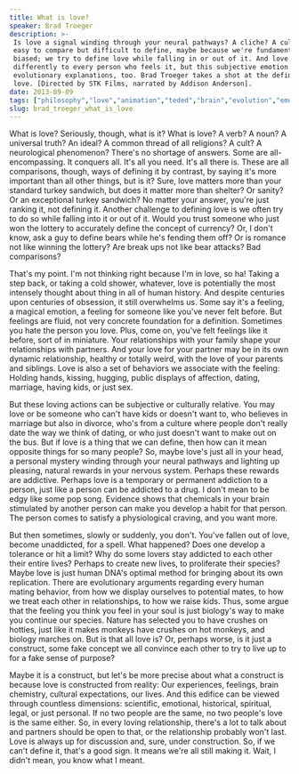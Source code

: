 ```yaml
---
title: What is love?
speaker: Brad Troeger
description: >-
 Is love a signal winding through your neural pathways? A cliche? A cult? Love is
 easy to compare but difficult to define, maybe because we're fundamentally
 biased; we try to define love while falling in or out of it. And love feels
 differently to every person who feels it, but this subjective emotion has
 evolutionary explanations, too. Brad Troeger takes a shot at the definition of
 love. [Directed by STK Films, narrated by Addison Anderson].
date: 2013-09-09
tags: ["philosophy","love","animation","teded","brain","evolution","emotions","relationships","evolutionary-psychology","science"]
slug: brad_troeger_what_is_love
---
```


What is love? Seriously, though, what is it? What is love? A verb? A noun? A universal
truth? An ideal? A common thread of all religions? A cult? A neurological phenomenon?
There's no shortage of answers. Some are all-encompassing. It conquers all. It's all you
need. It's all there is. These are all comparisons, though, ways of defining it by
contrast, by saying it's more important than all other things, but is it? Sure, love
matters more than your standard turkey sandwich, but does it matter more than shelter? Or
sanity? Or an exceptional turkey sandwich? No matter your answer, you're just ranking it,
not defining it. Another challenge to defining love is we often try to do so while falling
into it or out of it. Would you trust someone who just won the lottery to accurately
define the concept of currency? Or, I don't know, ask a guy to define bears while he's
fending them off? Or is romance not like winning the lottery? Are break ups not like bear
attacks? Bad comparisons?

That's my point. I'm not thinking right because I'm in love, so ha! Taking a step back, or
taking a cold shower, whatever, love is potentially the most intensely thought about thing
in all of human history. And despite centuries upon centuries of obsession, it still
overwhelms us. Some say it's a feeling, a magical emotion, a feeling for someone like
you've never felt before. But feelings are fluid, not very concrete foundation for a
definition. Sometimes you hate the person you love. Plus, come on, you've felt feelings
like it before, sort of in miniature. Your relationships with your family shape your
relationships with partners. And your love for your partner may be in its own dynamic
relationship, healthy or totally weird, with the love of your parents and siblings. Love
is also a set of behaviors we associate with the feeling: Holding hands, kissing, hugging,
public displays of affection, dating, marriage, having kids, or just sex.

But these loving actions can be subjective or culturally relative. You may love or be
someone who can't have kids or doesn't want to, who believes in marriage but also in
divorce, who's from a culture where people don't really date the way we think of dating,
or who just doesn't want to make out on the bus. But if love is a thing that we can
define, then how can it mean opposite things for so many people? So, maybe love's just all
in your head, a personal mystery winding through your neural pathways and lighting up
pleasing, natural rewards in your nervous system. Perhaps these rewards are addictive.
Perhaps love is a temporary or permanent addiction to a person, just like a person can be
addicted to a drug. I don't mean to be edgy like some pop song. Evidence shows that
chemicals in your brain stimulated by another person can make you develop a habit for that
person. The person comes to satisfy a physiological craving, and you want
more.

But then sometimes, slowly or suddenly, you don't. You've fallen out of love, become
unaddicted, for a spell. What happened? Does one develop a tolerance or hit a limit? Why
do some lovers stay addicted to each other their entire lives? Perhaps to create new
lives, to proliferate their species? Maybe love is just human DNA's optimal method for
bringing about its own replication. There are evolutionary arguments regarding every human
mating behavior, from how we display ourselves to potential mates, to how we treat each
other in relationships, to how we raise kids. Thus, some argue that the feeling you think
you feel in your soul is just biology's way to make you continue our species. Nature has
selected you to have crushes on hotties, just like it makes monkeys have crushes on hot
monkeys, and biology marches on. But is that all love is? Or, perhaps worse, is it just a
construct, some fake concept we all convince each other to try to live up to for a fake
sense of purpose?

Maybe it is a construct, but let's be more precise about what a construct is because love
is constructed from reality: Our experiences, feelings, brain chemistry, cultural
expectations, our lives. And this edifice can be viewed through countless dimensions:
scientific, emotional, historical, spiritual, legal, or just personal. If no two people
are the same, no two people's love is the same either. So, in every loving relationship,
there's a lot to talk about and partners should be open to that, or the relationship
probably won't last. Love is always up for discussion and, sure, under construction. So,
if we can't define it, that's a good sign. It means we're all still making it. Wait, I
didn't mean, you know what I meant.

<!--
ad_duration=0
event="TED-Ed"
external_start_time=0
intro_duration=0
is_subtitle_required="False"
is_talk_featured="False"
language="en"
language_swap="False"
native_language="en"
number_of_related_talks=6
number_of_speakers=1
number_of_subtitled_videos=0
number_of_tags=10
number_of_talk_download_languages=29
number_of_talk_more_resources=0
number_of_talk_recommendations=0
number_of_talks_take_actions=0
post_ad_duration=0
published_timestamp="2019-04-12 17:09:27"
recording_date="2013-09-09"
speaker_is_published=0
speaker_name="Brad Troeger"
talk_name="What is love?"
talks_tags=["philosophy","love","animation","teded","brain","evolution","emotions","relationships","evolutionary-psychology","science"]
url_photo_talk="https://s3.amazonaws.com/talkstar-photos/uploads/8ebef729-38a3-431e-8f26-67e87d72d9a2/209_love.jpg"
url_webpage="https://www.ted.com/talks/brad_troeger_what_is_love"
video_type_name="TED-Ed Original"
-->